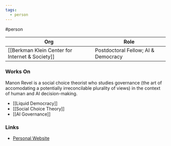 ```yaml
---
tags:
  - person
---
```

#person

| Org                                 | Role                                        |
| ----------------------------------- | ------------------------------------------- |
| [[Berkman Klein Center for Internet & Society]] | Postdoctoral Fellow; AI & Democracy               |

### Works On

Manon Revel is a social choice theorist who studies governance (the art of accomodating a potentially irreconcilable plurality of views) in the context of human and AI decision-making.

- [[Liquid Democracy]]
- [[Social Choice Theory]]
- [[AI Governance]]

### Links
- [Personal Website](https://manrev.github.io/manon/)

